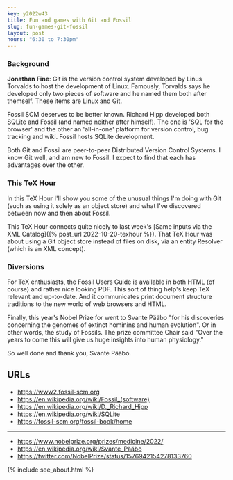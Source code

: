 ```yaml
---
key: y2022w43
title: Fun and games with Git and Fossil
slug: fun-games-git-fossil
layout: post
hours: "6:30 to 7:30pm"
---
```


### Background

**Jonathan Fine**: Git is the version control system developed by
Linus Torvalds to host the development of Linux. Famously, Torvalds
says he developed only two pieces of software and he named them both
after themself. These items are Linux and Git.

Fossil SCM deserves to be better known. Richard Hipp developed both
SQLite and Fossil (and named neither after himself). The one is 'SQL
for the browser' and the other an 'all-in-one' platform for version
control, bug tracking and wiki. Fossil hosts SQLite development.

Both Git and Fossil are peer-to-peer Distributed Version Control
Systems. I know Git well, and am new to Fossil. I expect to find that
each has advantages over the other.

### This TeX Hour

In this TeX Hour I'll show you some of the unusual things I'm doing
with Git (such as using it solely as an object store) and what I've
discovered between now and then about Fossil.

This TeX Hour connects quite nicely to last week's [Same inputs via
the XML Catalog]({% post_url 2022-10-20-texhour %}). That TeX Hour was
about using a Git object store instead of files on disk, via an entity
Resolver (which is an XML concept).

### Diversions

For TeX enthusiasts, the Fossil Users Guide is available in both HTML
(of course) and rather nice looking PDF. This sort of thing
help's keep TeX relevant and up-to-date. And it communicates print
document structure traditions to the new world of web browsers and
HTML.

Finally, this year's Nobel Prize for went to Svante Pääbo "for his
discoveries concerning the genomes of extinct hominins and human
evolution". Or in other words, the study of Fossils. The prize
committee Chair said "Over the years to come this will give us huge
insights into human physiology."

So well done and thank you, Svante Pääbo.


## URLs

- <https://www2.fossil-scm.org>
- <https://en.wikipedia.org/wiki/Fossil_(software)>
- <https://en.wikipedia.org/wiki/D._Richard_Hipp>
- <https://en.wikipedia.org/wiki/SQLite>
- <https://fossil-scm.org/fossil-book/home>

---

- <https://www.nobelprize.org/prizes/medicine/2022/>
- <https://en.wikipedia.org/wiki/Svante_Pääbo>
- <https://twitter.com/NobelPrize/status/1576942154278133760>

{% include see_about.html %}
